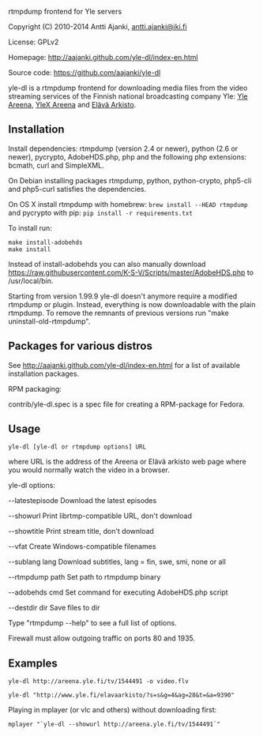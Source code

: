 rtmpdump frontend for Yle servers

Copyright (C) 2010-2014 Antti Ajanki, antti.ajanki@iki.fi

License: GPLv2

Homepage: http://aajanki.github.com/yle-dl/index-en.html

Source code: https://github.com/aajanki/yle-dl

yle-dl is a rtmpdump frontend for downloading media files from the
video streaming services of the Finnish national broadcasting company
Yle: [Yle Areena], [YleX Areena] and [Elävä Arkisto].

[Yle Areena]:http://areena.yle.fi/
[YleX Areena]:http://ylex.yle.fi/ylex-areena/
[Elävä arkisto]:http://www.yle.fi/elavaarkisto/

Installation
------------

Install dependencies: rtmpdump (version 2.4 or newer), python (2.6 or
newer), pycrypto, AdobeHDS.php, php and the following php extensions:
bcmath, curl and SimpleXML.

On Debian installing packages rtmpdump, python, python-crypto,
php5-cli and php5-curl satisfies the dependencies.

On OS X install rtmpdump with homebrew: ``brew install --HEAD
rtmpdump`` and pycrypto with pip: ``pip install -r requirements.txt``

To install run:

```
make install-adobehds
make install
```

Instead of install-adobehds you can also manually download
https://raw.githubusercontent.com/K-S-V/Scripts/master/AdobeHDS.php
to /usr/local/bin.

Starting from version 1.99.9 yle-dl doesn't anymore require a modified
rtmpdump or plugin. Instead, everything is now downloadable with the
plain rtmpdump. To remove the remnants of previous versions run "make
uninstall-old-rtmpdump".

Packages for various distros
----------------------------

See http://aajanki.github.com/yle-dl/index-en.html for a list of
available installation packages.

RPM packaging:

contrib/yle-dl.spec is a spec file for creating a RPM-package for
Fedora.

Usage
-----

```
yle-dl [yle-dl or rtmpdump options] URL
```

where URL is the address of the Areena or Elävä arkisto web page where
you would normally watch the video in a browser.

yle-dl options:

--latestepisode   Download the latest episodes

--showurl         Print librtmp-compatible URL, don't download

--showtitle       Print stream title, don't download

--vfat            Create Windows-compatible filenames

--sublang lang    Download subtitles, lang = fin, swe, smi, none or all

--rtmpdump path   Set path to rtmpdump binary

--adobehds cmd    Set command for executing AdobeHDS.php script

--destdir dir     Save files to dir

Type "rtmpdump --help" to see a full list of options.

Firewall must allow outgoing traffic on ports 80 and 1935.

Examples
--------

```
yle-dl http://areena.yle.fi/tv/1544491 -o video.flv
```

```
yle-dl "http://www.yle.fi/elavaarkisto/?s=s&g=4&ag=28&t=&a=9390"
```

Playing in mplayer (or vlc and others) without downloading first:

```
mplayer "`yle-dl --showurl http://areena.yle.fi/tv/1544491`"
```
